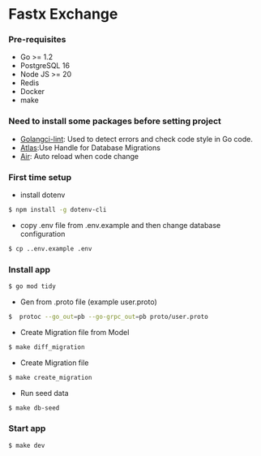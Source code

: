 # Fastx Exchange

### Pre-requisites

- Go >= 1.2
- PostgreSQL 16
- Node JS >= 20
- Redis
- Docker
- make

### Need to install some packages before setting project
- [Golangci-lint](https://golangci-lint.run/welcome/install/): Used to detect errors and check code style in Go code.
- [Atlas](https://atlasgo.io/docs):Use Handle for Database Migrations
- [Air](https://github.com/air-verse/air): Auto reload when code change

### First time setup
- install dotenv
```sh
$ npm install -g dotenv-cli
```


- copy .env file from .env.example and then change database configuration
```sh
$ cp ..env.example .env
```

### Install app
```sh
$ go mod tidy
```
- Gen from .proto file (example user.proto)
```sh
$  protoc --go_out=pb --go-grpc_out=pb proto/user.proto
```
- Create Migration file from Model
```sh
$ make diff_migration
```
- Create Migration file
```sh
$ make create_migration
```

- Run seed data 
```sh
$ make db-seed
```

### Start app
```sh
$ make dev
```